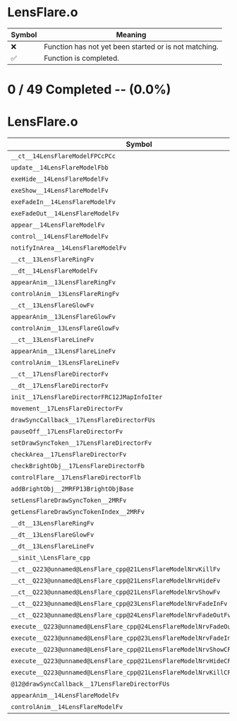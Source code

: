# LensFlare.o
| Symbol | Meaning 
| ------------- | ------------- 
| :x: | Function has not yet been started or is not matching. 
| :white_check_mark: | Function is completed. 


# 0 / 49 Completed -- (0.0%)
# LensFlare.o
| Symbol | Decompiled? |
| ------------- | ------------- |
| `__ct__14LensFlareModelFPCcPCc` | :x: |
| `update__14LensFlareModelFbb` | :x: |
| `exeHide__14LensFlareModelFv` | :x: |
| `exeShow__14LensFlareModelFv` | :x: |
| `exeFadeIn__14LensFlareModelFv` | :x: |
| `exeFadeOut__14LensFlareModelFv` | :x: |
| `appear__14LensFlareModelFv` | :x: |
| `control__14LensFlareModelFv` | :x: |
| `notifyInArea__14LensFlareModelFv` | :x: |
| `__ct__13LensFlareRingFv` | :x: |
| `__dt__14LensFlareModelFv` | :x: |
| `appearAnim__13LensFlareRingFv` | :x: |
| `controlAnim__13LensFlareRingFv` | :x: |
| `__ct__13LensFlareGlowFv` | :x: |
| `appearAnim__13LensFlareGlowFv` | :x: |
| `controlAnim__13LensFlareGlowFv` | :x: |
| `__ct__13LensFlareLineFv` | :x: |
| `appearAnim__13LensFlareLineFv` | :x: |
| `controlAnim__13LensFlareLineFv` | :x: |
| `__ct__17LensFlareDirectorFv` | :x: |
| `__dt__17LensFlareDirectorFv` | :x: |
| `init__17LensFlareDirectorFRC12JMapInfoIter` | :x: |
| `movement__17LensFlareDirectorFv` | :x: |
| `drawSyncCallback__17LensFlareDirectorFUs` | :x: |
| `pauseOff__17LensFlareDirectorFv` | :x: |
| `setDrawSyncToken__17LensFlareDirectorFv` | :x: |
| `checkArea__17LensFlareDirectorFv` | :x: |
| `checkBrightObj__17LensFlareDirectorFb` | :x: |
| `controlFlare__17LensFlareDirectorFlb` | :x: |
| `addBrightObj__2MRFP13BrightObjBase` | :x: |
| `setLensFlareDrawSyncToken__2MRFv` | :x: |
| `getLensFlareDrawSyncTokenIndex__2MRFv` | :x: |
| `__dt__13LensFlareRingFv` | :x: |
| `__dt__13LensFlareGlowFv` | :x: |
| `__dt__13LensFlareLineFv` | :x: |
| `__sinit_\LensFlare_cpp` | :x: |
| `__ct__Q223@unnamed@LensFlare_cpp@21LensFlareModelNrvKillFv` | :x: |
| `__ct__Q223@unnamed@LensFlare_cpp@21LensFlareModelNrvHideFv` | :x: |
| `__ct__Q223@unnamed@LensFlare_cpp@21LensFlareModelNrvShowFv` | :x: |
| `__ct__Q223@unnamed@LensFlare_cpp@23LensFlareModelNrvFadeInFv` | :x: |
| `__ct__Q223@unnamed@LensFlare_cpp@24LensFlareModelNrvFadeOutFv` | :x: |
| `execute__Q223@unnamed@LensFlare_cpp@24LensFlareModelNrvFadeOutCFP5Spine` | :x: |
| `execute__Q223@unnamed@LensFlare_cpp@23LensFlareModelNrvFadeInCFP5Spine` | :x: |
| `execute__Q223@unnamed@LensFlare_cpp@21LensFlareModelNrvShowCFP5Spine` | :x: |
| `execute__Q223@unnamed@LensFlare_cpp@21LensFlareModelNrvHideCFP5Spine` | :x: |
| `execute__Q223@unnamed@LensFlare_cpp@21LensFlareModelNrvKillCFP5Spine` | :x: |
| `@12@drawSyncCallback__17LensFlareDirectorFUs` | :x: |
| `appearAnim__14LensFlareModelFv` | :x: |
| `controlAnim__14LensFlareModelFv` | :x: |

